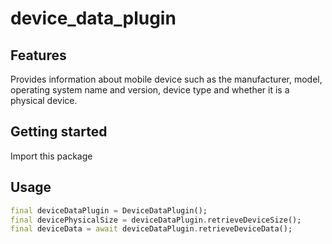 <!--
This README describes the package. If you publish this package to pub.dev,
this README's contents appear on the landing page for your package.

For information about how to write a good package README, see the guide for
[writing package pages](https://dart.dev/guides/libraries/writing-package-pages).

For general information about developing packages, see the Dart guide for
[creating packages](https://dart.dev/guides/libraries/create-library-packages)
and the Flutter guide for
[developing packages and plugins](https://flutter.dev/developing-packages).
-->

# device_data_plugin

## Features

Provides information about mobile device such as the manufacturer, model, operating system name and version, device type and whether it is a physical device.

## Getting started

Import this package

## Usage

```dart
final deviceDataPlugin = DeviceDataPlugin();
final devicePhysicalSize = deviceDataPlugin.retrieveDeviceSize();
final deviceData = await deviceDataPlugin.retrieveDeviceData();
```

